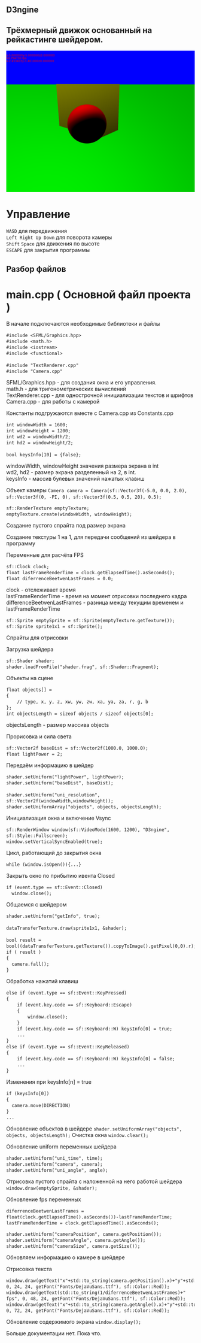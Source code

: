 ## D3ngine
## Трёхмерный движок основанный на рейкастинге шейдером.
![Пример работы текущей версии](https://github.com/LedinecMing/D3ngine/raw/main/Screenshots/снимок.png)
# Управление
`WASD` для передвижения  
`Left Right Up Down` для поворота камеры  
`Shift` `Space` для движения по высоте  
`ESCAPE` для закрытия программы
## Разбор файлов
# main.cpp ( Основной файл проекта )
В начале подключаются необходимые библиотеки и файлы
```
#include <SFML/Graphics.hpp>
#include <math.h>
#include <iostream>
#include <functional>

#include "TextRenderer.cpp"
#include "Camera.cpp"
```
SFML/Graphics.hpp - для создания окна и его управления.  
math.h - для тригонометрических вычислений  
TextRenderer.cpp - для однострочной инициализации текстов и шрифтов  
Camera.cpp - для работы с камерой
  
Константы подгружаются вместе с Camera.cpp из Constants.cpp


```
int windowWidth = 1600;
int windowHeight = 1200;
int wd2 = windowWidth/2;
int hd2 = windowHeight/2;

bool keysInfo[10] = {false};
```
windowWidth, windowHeight значения размера экрана в int  
wd2, hd2 - размер экрана разделенный на 2, в int.  
keysInfo - массив булевых значений нажатых клавиш  

Объект камеры ```Camera camera = Camera(sf::Vector3f(-5.0, 0.0, 2.0), sf::Vector3f(0, -PI, 0), sf::Vector3f(0.5, 0.5, 20), 0.5);```
 
```
sf::RenderTexture emptyTexture;
emptyTexture.create(windowWidth, windowHeight);
```
Создание пустого спрайта под размер экрана  

Создание текстуры 1 на 1, для передачи сообщений из шейдера в программу  

Переменные для расчёта FPS
```
sf::Clock clock;
float lastFrameRenderTime = clock.getElapsedTime().asSeconds();
float diferrenceBeetwenLastFrames = 0.0;
```
clock - отслеживает время  
lastFrameRenderTime - время на момент отрисовки последнего кадра  
differenceBeetwenLastFrames - разница между текущим временем и lastFrameRenderTime  

```
sf::Sprite emptySprite = sf::Sprite(emptyTexture.getTexture());
sf::Sprite sprite1x1 = sf::Sprite();
```
Спрайты для отрисовки  

Загрузка шейдера
```
sf::Shader shader;
shader.loadFromFile("shader.frag", sf::Shader::Fragment);
```

Объекты на сцене
```
float objects[] =
{
    // type, x, y, z, xw, yw, zw, xa, ya, za, r, g, b
};
int objectsLength = sizeof objects / sizeof objects[0];
```
objectsLength - размер массива objects

Прорисовка и сила света
```
sf::Vector2f baseDist = sf::Vector2f(1000.0, 1000.0);
float lightPower = 2;
```

Передаём информацию в шейдер
```
shader.setUniform("lightPower", lightPower);
shader.setUniform("baseDist", baseDist);

shader.setUniform("uni_resolution", sf::Vector2f(windowWidth,windowHeight));
shader.setUniformArray("objects", objects, objectsLength);
```

Инициализация окна и включение Vsync
```
sf::RenderWindow window(sf::VideoMode(1600, 1200), "D3ngine", sf::Style::Fullscreen);
window.setVerticalSyncEnabled(true);
```

Цикл, работающий до закрытия окна
```
while (window.isOpen()){...}
```

Закрыть окно по прибытию ивента Closed
```
if (event.type == sf::Event::Closed)
  window.close();
```

Общаемся с шейдером
```
shader.setUniform("getInfo", true);

dataTransferTexture.draw(sprite1x1, &shader);

bool result = bool((dataTransferTexture.getTexture()).copyToImage().getPixel(0,0).r);
if ( result )
{
  camera.fall();
}
```

Обработка нажатий клавиш
```
else if (event.type == sf::Event::KeyPressed)
{
    if (event.key.code == sf::Keyboard::Escape)
    {
        window.close();
    }
    if (event.key.code == sf::Keyboard::W) keysInfo[0] = true;
    ...
}
else if (event.type == sf::Event::KeyReleased)
{
    if (event.key.code == sf::Keyboard::W) keysInfo[0] = false;
    ...
}
```
Изменения при keysInfo[n] = true
```
if (keysInfo[0])
{
  camera.move(DIRECTION)
}
...
```
Обновление объектов в шейдере ```shader.setUniformArray("objects", objects, objectsLength);```
Очистка окна ```window.clear();```

Обновление uniform переменных шейдера
```
shader.setUniform("uni_time", time);
shader.setUniform("camera", camera);
shader.setUniform("uni_angle", angle);
```

Отрисовка пустого спрайта с наложенной на него работой шейдера ```window.draw(emptySprite, &shader);```

Обновление fps переменных
```
diferrenceBeetwenLastFrames = float(clock.getElapsedTime().asSeconds())-lastFrameRenderTime;
lastFrameRenderTime = clock.getElapsedTime().asSeconds();
```

```
shader.setUniform("cameraPosition", camera.getPosition());
shader.setUniform("cameraAngle", camera.getAngle());
shader.setUniform("cameraSize", camera.getSize());
```
Обновляем информацию о камере в шейдере

Отрисовка текста
```
window.draw(getText("x"+std::to_string(camera.getPosition().x)+"y"+std::to_string(camera.getPosition().y)+"z"+std::to_string(camera.getPosition().z), 0, 24, 24, getFont("Fonts/DejaVuSans.ttf"), sf::Color::Red));
window.draw(getText(std::to_string(1/diferrenceBeetwenLastFrames)+" fps", 0, 48, 24, getFont("Fonts/DejaVuSans.ttf"), sf::Color::Red));
window.draw(getText("x"+std::to_string(camera.getAngle().x)+"y"+std::to_string(camera.getAngle().y)+"z"+std::to_string(camera.getAngle().z), 0, 72, 24, getFont("Fonts/DejaVuSans.ttf"), sf::Color::Red));
```

Обновление содержимого экрана ```window.display();```

Больше документации нет. Пока что.
